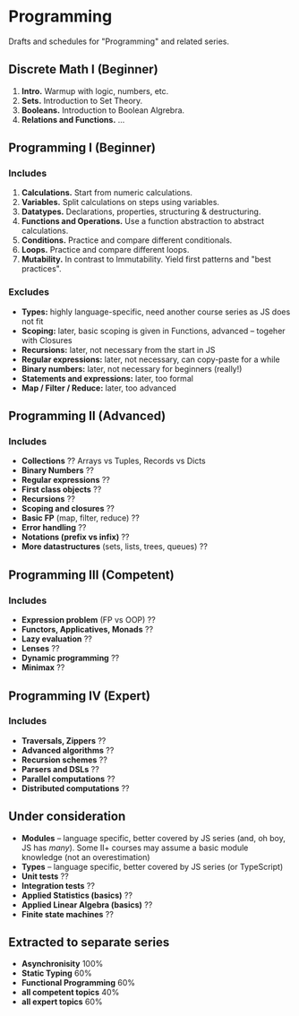 # Programming
 
Drafts and schedules for "Programming" and related series.

## Discrete Math I (Beginner)

1. **Intro.** Warmup with logic, numbers, etc.
2. **Sets.** Introduction to Set Theory.
3. **Booleans.** Introduction to Boolean Algrebra. 
3. **Relations and Functions.** ...

## Programming I (Beginner)

### Includes

1. **Calculations.** Start from numeric calculations.
2. **Variables.** Split calculations on steps using variables.
3. **Datatypes.** Declarations, properties, structuring & destructuring.
4. **Functions and Operations.** Use a function abstraction to abstract calculations.
5. **Conditions.** Practice and compare different conditionals.
6. **Loops.** Practice and compare different loops.
7. **Mutability.** In contrast to Immutability. Yield first patterns and "best practices".

### Excludes

- **Types:** highly language-specific, need another course series as JS does not fit
- **Scoping:** later, basic scoping is given in Functions, advanced – togeher with Closures
- **Recursions:** later, not necessary from the start in JS
- **Regular expressions:** later, not necessary, can copy-paste for a while
- **Binary numbers:** later, not necessary for beginners (really!)
- **Statements and expressions:** later, too formal
- **Map / Filter / Reduce:** later, too advanced

## Programming II (Advanced)

### Includes

- **Collections** ?? Arrays vs Tuples, Records vs Dicts
- **Binary Numbers** ??
- **Regular expressions** ??
- **First class objects** ??
- **Recursions** ??
- **Scoping and closures** ??
- **Basic FP** (map, filter, reduce) ??
- **Error handling** ??
- **Notations (prefix vs infix)** ??
- **More datastructures** (sets, lists, trees, queues) ??

## Programming III (Competent)

### Includes

- **Expression problem** (FP vs OOP) ??
- **Functors, Applicatives, Monads** ??
- **Lazy evaluation** ??
- **Lenses** ??
- **Dynamic programming** ??
- **Minimax** ??

## Programming IV (Expert)

### Includes

- **Traversals, Zippers** ??
- **Advanced algorithms** ??
- **Recursion schemes** ??
- **Parsers and DSLs** ??
- **Parallel computations** ??
- **Distributed computations** ??

## Under consideration

- **Modules** – language specific, better covered by JS series (and, oh boy, JS has *many*). Some II+ courses may assume a basic module knowledge (not an overestimation)
- **Types** – language specific, better covered by JS series (or TypeScript)
- **Unit tests** ??
- **Integration tests** ??
- **Applied Statistics (basics)** ??
- **Applied Linear Algebra (basics)** ??
- **Finite state machines** ??

## Extracted to separate series

- **Asynchronisity** 100%
- **Static Typing** 60%
- **Functional Programming** 60%
- **__all competent topics__** 40%
- **__all expert topics__** 60%
